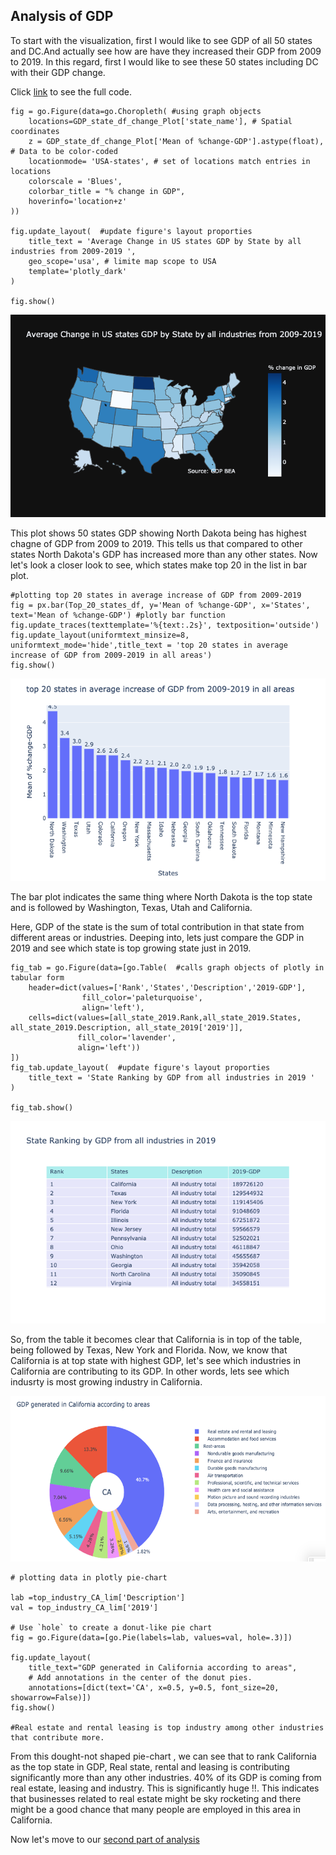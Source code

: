 ## Analysis of GDP 

To start with the visualization, first I would like to see GDP of all 50 states and DC.And actually see how are have they increased their GDP from 2009 to 2019. In this regard, first I would like to see these 50 states including DC with their GDP change.

Click [link](https://github.com/ujjoli/Individual-Project/blob/gh-pages/Individual%20Project%2002.ipynb) to see the full code.

```
fig = go.Figure(data=go.Choropleth( #using graph objects
    locations=GDP_state_df_change_Plot['state_name'], # Spatial coordinates
    z = GDP_state_df_change_Plot['Mean of %change-GDP'].astype(float), # Data to be color-coded
    locationmode= 'USA-states', # set of locations match entries in locations
    colorscale = 'Blues',
    colorbar_title = "% change in GDP",
    hoverinfo='location+z'
))

fig.update_layout(  #update figure's layout proporties 
    title_text = 'Average Change in US states GDP by State by all industries from 2009-2019 ',
    geo_scope='usa', # limite map scope to USA
    template='plotly_dark'
)

fig.show()
```

![1 a](1.a.png)

This plot shows 50 states GDP showing North Dakota being has highest chagne of GDP from 2009 to 2019. This tells us that compared to other states North Dakota's GDP has increased more than any other states. Now let's look a closer look to see, which states make top 20 in the list in bar plot.

```
#plotting top 20 states in average increase of GDP from 2009-2019
fig = px.bar(Top_20_states_df, y='Mean of %change-GDP', x='States', text='Mean of %change-GDP') #plotly bar function
fig.update_traces(texttemplate='%{text:.2s}', textposition='outside')
fig.update_layout(uniformtext_minsize=8, uniformtext_mode='hide',title_text = 'top 20 states in average increase of GDP from 2009-2019 in all areas')
fig.show()
```

![1 b](1.b..png)

The bar plot indicates the same thing where North Dakota is the top state and is followed by Washington, Texas, Utah and California. 

Here, GDP of the state is the sum of total contribution in that state from different areas or industries. Deeping into, lets just compare the GDP in 2019 and see which state is top growing state just in 2019. 

```
fig_tab = go.Figure(data=[go.Table(  #calls graph objects of plotly in tabular form
    header=dict(values=['Rank','States','Description','2019-GDP'],
                fill_color='paleturquoise',
                align='left'),
    cells=dict(values=[all_state_2019.Rank,all_state_2019.States, all_state_2019.Description, all_state_2019['2019']],
               fill_color='lavender',
               align='left'))
])
fig_tab.update_layout(  #update figure's layout proporties 
    title_text = 'State Ranking by GDP from all industries in 2019 '
)

fig_tab.show()
```

![1 c](1.c..png)

So, from the table it becomes clear that California is in top of the table, being followed by Texas, New York and Florida. Now, we know that California is at top state with highest GDP, let's see which industries in California are contributing to its GDP. In other words, lets see which indusrty is most growing industry in California.

![1 d](1..d.png)

```
# plotting data in plotly pie-chart

lab =top_industry_CA_lim['Description']
val = top_industry_CA_lim['2019']

# Use `hole` to create a donut-like pie chart
fig = go.Figure(data=[go.Pie(labels=lab, values=val, hole=.3)])

fig.update_layout(
    title_text="GDP generated in California according to areas",
    # Add annotations in the center of the donut pies.
    annotations=[dict(text='CA', x=0.5, y=0.5, font_size=20, showarrow=False)])
fig.show()

#Real estate and rental leasing is top industry among other industries that contribute more.
```

From this dought-not shaped pie-chart , we can see that to rank California as the top state in GDP, Real state, rental and leasing is contributing significantly more than any other industries. 40% of its GDP is coming from real estate, leasing and industry. This is significantly huge !!. This indicates that businesses related to real estate might be sky rocketing and there might be a good chance that many people are employed in this area in California. 

Now let's move to our [second part of analysis](Income.md)
